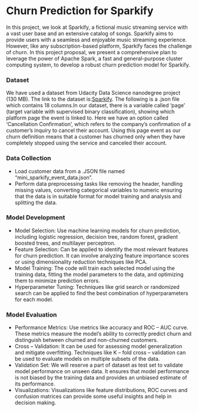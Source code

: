 # Churn Prediction for Sparkify
In this project, we look at Sparkify, a fictional music streaming service with a vast user base and an extensive catalog of songs. Sparkify aims to provide users with a seamless and enjoyable music streaming experience. However, like any subscription-based platform, Sparkify faces the challenge of churn. In this project proposal, we present a comprehensive plan to leverage the power of Apache Spark, a fast and general-purpose cluster computing system, to develop a robust churn prediction model for Sparkify.

### Dataset
We have used a dataset from Udacity Data Science nanodegree project (130 MB). The link to the dataset is:[Sparkify](https://udacity-dsnd.s3.amazonaws.com/sparkify/sparkify_event_data.json). The following is a .json file which contains 18 columns.In our dataset, there is a variable called ‘page’ (target variable with supervised binary classification), showing which platform page the event is linked to. Here we have an option called ‘Cancellation Confirmation’, which refers to the company’s confirmation of a customer’s inquiry to cancel their account. Using this page event as our churn definition means that a customer has churned only when they have completely stopped using the service and canceled their account.

### Data Collection
- Load customer data from a .JSON file named “mini_sparkify_event_data.json”.
- Perform data preprocessing tasks like removing the header, handling missing values, converting categorical variables to numeric ensuring that the data is in suitable format for model training and analysis and splitting the data.

### Model Development
- Model Selection: Use machine learning models for churn prediction, including logistic regression, decision tree, random forest, gradient boosted trees, and multilayer perceptron.
- Feature Selection: Can be applied to identify the most relevant features for churn prediction. It can involve analyzing feature importance scores or using dimensionality reduction techniques like PCA.
- Model Training: The code will train each selected model using the training data, fitting the model parameters to the data, and optimizing them to minimize prediction errors.
- Hyperparameter Tuning: Techniques like grid search or randomized search can be applied to find the best combination of hyperparameters for each model.

### Model Evaluation
- Performance Metrics: Use metrics like accuracy and ROC – AUC curve. These metrics measure the model’s ability to correctly predict churn and distinguish between churned and non-churned customers.
- Cross – Validation: It can be used for assessing model generalization and mitigate overfitting. Techniques like K – fold cross – validation can be used to evaluate models on multiple subsets of the data.
- Validation Set: We will reserve a part of dataset as test set to validate model performance on unseen data. It ensures that model performance is not biased by the training data and provides an unbiased estimate of its performance.
- Visualizations: Visualizations like feature distributions, ROC curves and confusion matrices can provide some useful insights and help in decision making.
  

